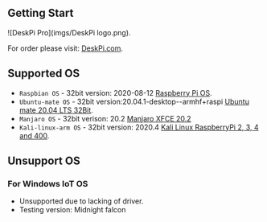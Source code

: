 ## Getting Start  
![DeskPi Pro](imgs/DeskPi logo.png).

For order please visit: [DeskPi.com](https://www.deskpi.com/).

## Supported OS
* `Raspbian OS` - 32bit version: 2020-08-12 [Raspberry Pi OS](https://www.raspberrypi.org/software/operating-systems/).
* `Ubuntu-mate OS` - 32bit version:20.04.1-desktop--armhf+raspi [Ubuntu mate 20.04 LTS 32Bit](https://releases.ubuntu-mate.org/focal/armhf/ubuntu-mate-20.04.1-desktop-armhf+raspi.img.xz).
* `Manjaro OS` - 32bit verison: 20.2 [Manjaro XFCE 20.2](https://manjaro.org/downloads/official/xfce/)
* `Kali-linux-arm OS` - 32bit version: 2020.4 [Kali Linux RaspberryPi 2, 3, 4 and 400](https://www.offensive-security.com/kali-linux-arm-images/).

## Unsupport OS
### For Windows IoT OS
* Unsupported due to lacking of driver.
* Testing version: Midnight falcon
